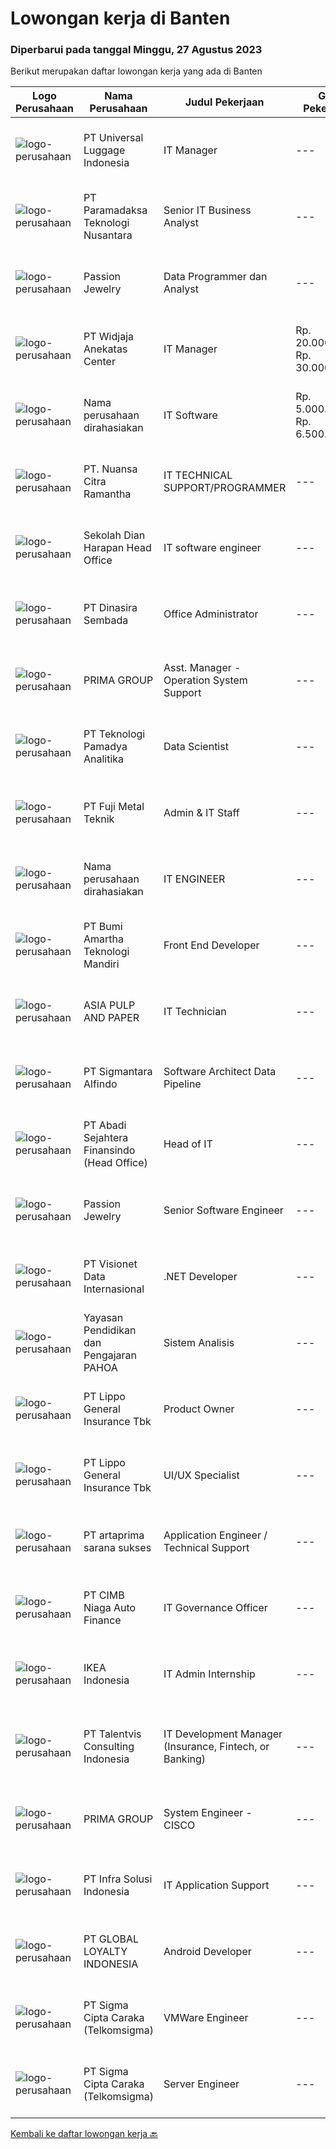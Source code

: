 
  # Lowongan kerja di Banten

  ### Diperbarui pada tanggal Minggu, 27 Agustus 2023

  Berikut merupakan daftar lowongan kerja yang ada di Banten

  |Logo Perusahaan | Nama Perusahaan | Judul Pekerjaan | Gaji Pekerjaan | Lokasi | Deskripsi | Tanggal diunggah | Pranala |
  | -------------- | --------------- | --------------- | --------- | --------- | -------------- | ------- | ----------- |
  |![logo-perusahaan](https://image-service-cdn.seek.com.au/dc60c7efed3243587fed084e2bb14f8c4b902f2b/ee4dce1061f3f616224767ad58cb2fc751b8d2dc)|PT Universal Luggage Indonesia|IT Manager|---|Serang|Requirement: 3-5 years of working experience in the related position is required for this position. Experience manufacture industry background....|Kamis, 24 Agustus 2023|https://www.jobstreet.co.id/id/job/it-manager-4446701?token=0~2e280e3b-dc64-49d2-b6f3-c054f74f4c31&sectionRank=1&jobId=jobstreet-id-job-4446701|
|![logo-perusahaan](https://image-service-cdn.seek.com.au/5f8cba82a4707e81f316572be696aa7aca66f4d9/ee4dce1061f3f616224767ad58cb2fc751b8d2dc)|PT Paramadaksa Teknologi Nusantara|Senior IT Business Analyst|---|Tangerang|We are designing and developing innovative new applications related to Indonesian traditional retail sector. Digitalization of this sector presents...|Sabtu, 26 Agustus 2023|https://www.jobstreet.co.id/id/job/senior-it-business-analyst-4449337?token=0~2e280e3b-dc64-49d2-b6f3-c054f74f4c31&sectionRank=2&jobId=jobstreet-id-job-4449337|
|![logo-perusahaan](https://image-service-cdn.seek.com.au/a980d4cb98200fc79e99d78508c38e21e61df067/ee4dce1061f3f616224767ad58cb2fc751b8d2dc)|Passion Jewelry|Data Programmer dan Analyst|---|Tangerang|Skill Requirements:- Tremendous practical knowledge experience in MySQL (2 years minimum in using MySQL as a data programmer/analyst)- Practical...|Jumat, 25 Agustus 2023|https://www.jobstreet.co.id/id/job/data-programmer-dan-analyst-4448119?token=0~2e280e3b-dc64-49d2-b6f3-c054f74f4c31&sectionRank=3&jobId=jobstreet-id-job-4448119|
|![logo-perusahaan](https://image-service-cdn.seek.com.au/87743fa1d17c9750ddc68baddaccea19af962478/ee4dce1061f3f616224767ad58cb2fc751b8d2dc)|PT Widjaja Anekatas Center|IT Manager|Rp. 20.000.000-Rp. 30.000.000|Tangerang|Key Responsibilities Determining strategies, planning, organizing, directing, monitoring, and evaluating activities for developing information and...|Rabu, 23 Agustus 2023|https://www.jobstreet.co.id/id/job/it-manager-4446043?token=0~2e280e3b-dc64-49d2-b6f3-c054f74f4c31&sectionRank=4&jobId=jobstreet-id-job-4446043|
|![logo-perusahaan](https://i.ibb.co/sqvTCh9/112815900-stock-vector-no-image-available-icon-flat-vector.webp)|Nama perusahaan dirahasiakan|IT Software|Rp. 5.000.000-Rp. 6.500.000|Cikupa|Kualifikasi: Pendidikan minimal S1 IT/Sistem Informasi Memiliki pengalaman sebagai IT Software/Programmer Memahami bahasa pemrograman Menguasai konsep...|Kamis, 24 Agustus 2023|https://www.jobstreet.co.id/id/job/it-software-4446512?token=0~2e280e3b-dc64-49d2-b6f3-c054f74f4c31&sectionRank=5&jobId=jobstreet-id-job-4446512|
|![logo-perusahaan](https://image-service-cdn.seek.com.au/f5de9a44d13413f7e5653b93a3303d45eea565d9/ee4dce1061f3f616224767ad58cb2fc751b8d2dc)|PT. Nuansa Citra Ramantha|IT TECHNICAL SUPPORT/PROGRAMMER|---|Banten|IT TECHNICAL SUPPORT/PROGRAMMERwww.ncr.co.idKami, PT. Nuansa Citra Ramantha adalah perusahaan IT yang berfokus pada layanan IT Consulting dan System...|Selasa, 22 Agustus 2023|https://www.jobstreet.co.id/id/job/it-technical-support-programmer-4445073?token=0~2e280e3b-dc64-49d2-b6f3-c054f74f4c31&sectionRank=6&jobId=jobstreet-id-job-4445073|
|![logo-perusahaan](https://image-service-cdn.seek.com.au/a470b1c0f6916db074e687fd7fc42684bf624499/ee4dce1061f3f616224767ad58cb2fc751b8d2dc)|Sekolah Dian Harapan Head Office|IT software engineer|---|Tangerang|IT Software Engineer Familiar with PHP laravel, Mysql, vue.js Having knowledge in web technology (HTML, CSS, Javascript) Placement in Karawaci,...|Rabu, 23 Agustus 2023|https://www.jobstreet.co.id/id/job/it-software-engineer-4443084?token=0~2e280e3b-dc64-49d2-b6f3-c054f74f4c31&sectionRank=7&jobId=jobstreet-id-job-4443084|
|![logo-perusahaan](https://image-service-cdn.seek.com.au/a65ab1dbfdfda66c5dd5ea080f6a0b8f294d583b/ee4dce1061f3f616224767ad58cb2fc751b8d2dc)|PT Dinasira Sembada|Office Administrator|---|Tangerang|Syarat Pekerjaan  Memiliki ijasah minimal S1 Sarjana atau S2 Memilki pengalaman pekerjaan dalam bidang administrasi/ data analyst minimum 3 tahun ...|Selasa, 22 Agustus 2023|https://www.jobstreet.co.id/id/job/office-administrator-4444508?token=0~2e280e3b-dc64-49d2-b6f3-c054f74f4c31&sectionRank=8&jobId=jobstreet-id-job-4444508|
|![logo-perusahaan](https://image-service-cdn.seek.com.au/e0f7552cee29bad642f1b9e6ae1eba58c09d34fe/ee4dce1061f3f616224767ad58cb2fc751b8d2dc)|PRIMA GROUP|Asst. Manager - Operation System Support|---|Tangerang|Kualifikasi:  Pendidikan S1/Sarjana (Semua jurusan) Pengalaman minimum 3 tahun sbg Asst. Manager operational EFT Switching dalam bidang...|Senin, 21 Agustus 2023|https://www.jobstreet.co.id/id/job/asst.-manager-operation-system-support-4443098?token=0~2e280e3b-dc64-49d2-b6f3-c054f74f4c31&sectionRank=9&jobId=jobstreet-id-job-4443098|
|![logo-perusahaan](https://image-service-cdn.seek.com.au/548318960168b4ada88aad050f902b98d94f888b/ee4dce1061f3f616224767ad58cb2fc751b8d2dc)|PT Teknologi Pamadya Analitika|Data Scientist|---|Jakarta Selatan|Responsibilities: Analyze and identify areas that can be improved Design, build, and maintain production machine learning models Coordinate with other...|Jumat, 25 Agustus 2023|https://www.jobstreet.co.id/id/job/data-scientist-4448817?token=0~2e280e3b-dc64-49d2-b6f3-c054f74f4c31&sectionRank=10&jobId=jobstreet-id-job-4448817|
|![logo-perusahaan](https://image-service-cdn.seek.com.au/aedaca90f1de5b1dee6536077422f88ee87b2540/ee4dce1061f3f616224767ad58cb2fc751b8d2dc)|PT Fuji Metal Teknik|Admin & IT Staff|---|Tangerang|Responsibilities: In charge of Maintenance and manage website, social media, e-commerce and telemarketing (sales commission is available for E...|Selasa, 22 Agustus 2023|https://www.jobstreet.co.id/id/job/admin-it-staff-4445066?token=0~2e280e3b-dc64-49d2-b6f3-c054f74f4c31&sectionRank=11&jobId=jobstreet-id-job-4445066|
|![logo-perusahaan](https://i.ibb.co/sqvTCh9/112815900-stock-vector-no-image-available-icon-flat-vector.webp)|Nama perusahaan dirahasiakan|IT ENGINEER|---|Tangerang|We are looking to hire an experienced IT engineer to manage our company’s computer systems. As an IT engineer, you will be responsible for designing...|Senin, 21 Agustus 2023|https://www.jobstreet.co.id/id/job/it-engineer-4442190?token=0~2e280e3b-dc64-49d2-b6f3-c054f74f4c31&sectionRank=12&jobId=jobstreet-id-job-4442190|
|![logo-perusahaan](https://image-service-cdn.seek.com.au/3f8501eb9d791012bb592c57fc8065efc5d6ea2a/ee4dce1061f3f616224767ad58cb2fc751b8d2dc)|PT Bumi Amartha Teknologi Mandiri|Front End Developer|---|Tangerang|Job Descriptions: Meeting with the development team to discuss user interface ideas and applications. Reviewing application requirements and interface...|Jumat, 25 Agustus 2023|https://www.jobstreet.co.id/id/job/front-end-developer-4448253?token=0~2e280e3b-dc64-49d2-b6f3-c054f74f4c31&sectionRank=13&jobId=jobstreet-id-job-4448253|
|![logo-perusahaan](https://image-service-cdn.seek.com.au/36a2feaca71ed37bd63769225373ce9c5cab5eea/ee4dce1061f3f616224767ad58cb2fc751b8d2dc)|ASIA PULP AND PAPER|IT Technician|---|Tangerang|The IT Technician will be responsible for providing day-to-day technical support (both software and hardware) for all IT-related activities within the...|Senin, 21 Agustus 2023|https://www.jobstreet.co.id/id/job/it-technician-4443014?token=0~2e280e3b-dc64-49d2-b6f3-c054f74f4c31&sectionRank=14&jobId=jobstreet-id-job-4443014|
|![logo-perusahaan](https://image-service-cdn.seek.com.au/89cc9e633e8c723563f101469b1caf680f3f6200/ee4dce1061f3f616224767ad58cb2fc751b8d2dc)|PT Sigmantara Alfindo|Software Architect Data Pipeline|---|Tangerang|We are looking for Software Architect Data Pipeline as members of our Technology team, our architects work on applications of AI and machine learning...|Kamis, 24 Agustus 2023|https://www.jobstreet.co.id/id/job/software-architect-data-pipeline-4447074?token=0~2e280e3b-dc64-49d2-b6f3-c054f74f4c31&sectionRank=15&jobId=jobstreet-id-job-4447074|
|![logo-perusahaan](https://image-service-cdn.seek.com.au/fdce716c160bb2e4a6be60b6abd13dc56d60a032/ee4dce1061f3f616224767ad58cb2fc751b8d2dc)|PT Abadi Sejahtera Finansindo (Head Office)|Head of IT|---|Tangerang|Job DescriptionStrategy Leading IT provision, this role is responsible for leading the strategic and operational IT planning to achieve business goals...|Senin, 21 Agustus 2023|https://www.jobstreet.co.id/id/job/head-of-it-4442203?token=0~2e280e3b-dc64-49d2-b6f3-c054f74f4c31&sectionRank=16&jobId=jobstreet-id-job-4442203|
|![logo-perusahaan](https://image-service-cdn.seek.com.au/a980d4cb98200fc79e99d78508c38e21e61df067/ee4dce1061f3f616224767ad58cb2fc751b8d2dc)|Passion Jewelry|Senior Software Engineer|---|Tangerang|Key Responsibilities: Collaborate with cross-functional teams including design, product management, and other engineering teams to develop software...|Jumat, 25 Agustus 2023|https://www.jobstreet.co.id/id/job/senior-software-engineer-4448708?token=0~2e280e3b-dc64-49d2-b6f3-c054f74f4c31&sectionRank=17&jobId=jobstreet-id-job-4448708|
|![logo-perusahaan](https://image-service-cdn.seek.com.au/a6b9a9d9debb082e30249fdb9d0753e07401180c/ee4dce1061f3f616224767ad58cb2fc751b8d2dc)|PT Visionet Data Internasional|.NET Developer|---|Tangerang|Job Descriptions: Provide service and support to resolve related application incidents according SLA commitment. Develop application as per user...|Jumat, 25 Agustus 2023|https://www.jobstreet.co.id/id/job/.net-developer-4448101?token=0~2e280e3b-dc64-49d2-b6f3-c054f74f4c31&sectionRank=18&jobId=jobstreet-id-job-4448101|
|![logo-perusahaan](https://image-service-cdn.seek.com.au/5c24462c7d6e049d373317ef7f1a8a3522aef23a/ee4dce1061f3f616224767ad58cb2fc751b8d2dc)|Yayasan Pendidikan dan Pengajaran PAHOA|Sistem Analisis|---|Tangerang|Tugas dan Tanggung Jawab: Mengidentifikasikan kebutuhan system management sekolah, termasuk kerentanan dari operasional / fungsional kerja yang kurang...|Senin, 21 Agustus 2023|https://www.jobstreet.co.id/id/job/sistem-analisis-4443599?token=0~2e280e3b-dc64-49d2-b6f3-c054f74f4c31&sectionRank=19&jobId=jobstreet-id-job-4443599|
|![logo-perusahaan](https://image-service-cdn.seek.com.au/61f18c58d8f6b61995a332956066dd2ca709d289/ee4dce1061f3f616224767ad58cb2fc751b8d2dc)|PT Lippo General Insurance Tbk|Product Owner|---|Tangerang|Responsibilities: Plan and prioritize product development and product feature backlog Lead the product-release plans and set expectations for delivery...|Senin, 21 Agustus 2023|https://www.jobstreet.co.id/id/job/product-owner-4443283?token=0~2e280e3b-dc64-49d2-b6f3-c054f74f4c31&sectionRank=20&jobId=jobstreet-id-job-4443283|
|![logo-perusahaan](https://image-service-cdn.seek.com.au/61f18c58d8f6b61995a332956066dd2ca709d289/ee4dce1061f3f616224767ad58cb2fc751b8d2dc)|PT Lippo General Insurance Tbk|UI/UX Specialist|---|Tangerang|Responsibilities: Conduct user research and analysis to understand user needs Create wireframes, prototypes, and mockups to test and iterate on design...|Senin, 21 Agustus 2023|https://www.jobstreet.co.id/id/job/ui-ux-specialist-4443435?token=0~2e280e3b-dc64-49d2-b6f3-c054f74f4c31&sectionRank=21&jobId=jobstreet-id-job-4443435|
|![logo-perusahaan](https://i.ibb.co/sqvTCh9/112815900-stock-vector-no-image-available-icon-flat-vector.webp)|PT artaprima sarana sukses|Application Engineer / Technical Support|---|Bekasi|Tanggung Jawab Pekerjaan• Engineering untuk proses aplikasi pekerjaan pada mesin CNC miling dan bubut• Menetapkan standar prosedur untuk trial produk...|Jumat, 25 Agustus 2023|https://www.jobstreet.co.id/id/job/application-engineer-technical-support-4448045?token=0~2e280e3b-dc64-49d2-b6f3-c054f74f4c31&sectionRank=22&jobId=jobstreet-id-job-4448045|
|![logo-perusahaan](https://image-service-cdn.seek.com.au/14f9f8ccc12d51121e96ea2224ff707c40d6ca88/ee4dce1061f3f616224767ad58cb2fc751b8d2dc)|PT CIMB Niaga Auto Finance|IT Governance Officer|---|Tangerang|To manage and develop IT Policy and Procedure and its review implementation related with risk, IT and Compliance Evaluating risk and developing...|Jumat, 18 Agustus 2023|https://www.jobstreet.co.id/id/job/it-governance-officer-4441168?token=0~2e280e3b-dc64-49d2-b6f3-c054f74f4c31&sectionRank=23&jobId=jobstreet-id-job-4441168|
|![logo-perusahaan](https://image-service-cdn.seek.com.au/d3c09a4e814c3782a945d151d295d63c20cd5376/ee4dce1061f3f616224767ad58cb2fc751b8d2dc)|IKEA Indonesia|IT Admin Internship|---|Tangerang|“Is this a sign? Search IKEA jobs”What you’ll be doing day to day: Supporting IT team for daily basis Help to take a look a ticket in ticketing...|Kamis, 17 Agustus 2023|https://www.jobstreet.co.id/id/job/it-admin-internship-4440263?token=0~2e280e3b-dc64-49d2-b6f3-c054f74f4c31&sectionRank=24&jobId=jobstreet-id-job-4440263|
|![logo-perusahaan](https://i.ibb.co/sqvTCh9/112815900-stock-vector-no-image-available-icon-flat-vector.webp)|PT Talentvis Consulting Indonesia|IT Development Manager (Insurance, Fintech, or Banking)|---|Tangerang|Job Description: Conduct research and analysis, planning and design of each IT development system and application Make strategic plans for the...|Jumat, 18 Agustus 2023|https://www.jobstreet.co.id/id/job/it-development-manager-insurance-fintech-or-banking-4440640?token=0~2e280e3b-dc64-49d2-b6f3-c054f74f4c31&sectionRank=25&jobId=jobstreet-id-job-4440640|
|![logo-perusahaan](https://image-service-cdn.seek.com.au/e0f7552cee29bad642f1b9e6ae1eba58c09d34fe/ee4dce1061f3f616224767ad58cb2fc751b8d2dc)|PRIMA GROUP|System Engineer - CISCO|---|Banten|Kualifikasi: Usia Maksimal 35 Tahun Pendidikan S1, Teknik Elektro / Teknik Telekomunikasi / Teknik Informatika / Sistem Informasi / Teknik Komputer,...|Rabu, 16 Agustus 2023|https://www.jobstreet.co.id/id/job/system-engineer-cisco-4439342?token=0~2e280e3b-dc64-49d2-b6f3-c054f74f4c31&sectionRank=26&jobId=jobstreet-id-job-4439342|
|![logo-perusahaan](https://image-service-cdn.seek.com.au/1d28508741a18a8787327f3864aa8fb63be75845/ee4dce1061f3f616224767ad58cb2fc751b8d2dc)|PT Infra Solusi Indonesia|IT Application Support|---|Tangerang|Maintain and Support Application such as : Billing System, BSS/OSS System, CRM System, Linknet/ Firstmedia Mobile Application; Must able to identified...|Rabu, 16 Agustus 2023|https://www.jobstreet.co.id/id/job/it-application-support-4440095?token=0~2e280e3b-dc64-49d2-b6f3-c054f74f4c31&sectionRank=27&jobId=jobstreet-id-job-4440095|
|![logo-perusahaan](https://image-service-cdn.seek.com.au/73a8e7ddf5b69487233fbbb3c0f06556b090db98/ee4dce1061f3f616224767ad58cb2fc751b8d2dc)|PT GLOBAL LOYALTY INDONESIA|Android Developer|---|Tangerang|Job Descriptions: Create, maintain, and improve native Android Apps Be part of a team and collaborate across teams Write clean code using latest...|Senin, 21 Agustus 2023|https://www.jobstreet.co.id/id/job/android-developer-4442555?token=0~2e280e3b-dc64-49d2-b6f3-c054f74f4c31&sectionRank=28&jobId=jobstreet-id-job-4442555|
|![logo-perusahaan](https://image-service-cdn.seek.com.au/0283759849a5aa8b23de5c2537f7883eb68fb6ac/ee4dce1061f3f616224767ad58cb2fc751b8d2dc)|PT Sigma Cipta Caraka (Telkomsigma)|VMWare Engineer|---|Tangerang|PROJECT BASED VACANCIESResponsibilities :1). Corrective and Maintenance OS, Server, Storage dan Virtualisasi2). Melakukan Control dan Monitoring...|Kamis, 17 Agustus 2023|https://www.jobstreet.co.id/id/job/vmware-engineer-4439157?token=0~2e280e3b-dc64-49d2-b6f3-c054f74f4c31&sectionRank=29&jobId=jobstreet-id-job-4439157|
|![logo-perusahaan](https://image-service-cdn.seek.com.au/cc9dbcfc813657237bfec98ce0d8784965573369/ee4dce1061f3f616224767ad58cb2fc751b8d2dc)|PT Sigma Cipta Caraka (Telkomsigma)|Server Engineer|---|Tangerang|PROJECT BASED VACANCIESResponsibilities :1). Perform preventive and corrective servers2). Coordination with users and principals3.) Have the ability...|Kamis, 17 Agustus 2023|https://www.jobstreet.co.id/id/job/server-engineer-4439189?token=0~2e280e3b-dc64-49d2-b6f3-c054f74f4c31&sectionRank=30&jobId=jobstreet-id-job-4439189|


  [Kembali ke daftar lowongan kerja 🔙](../README.md#daftar-lowongan-kerja)
  